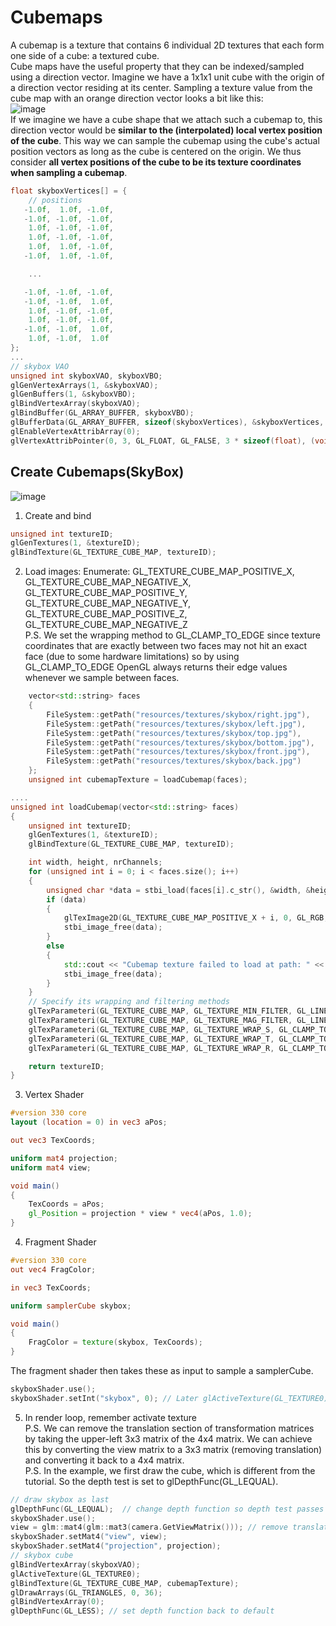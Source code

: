 # Cubemaps
A cubemap is a texture that contains 6 individual 2D textures that each form one side of a cube: a textured cube.   
Cube maps have the useful property that they can be indexed/sampled using a direction vector. 
Imagine we have a 1x1x1 unit cube with the origin of a direction vector residing at its center. 
Sampling a texture value from the cube map with an orange direction vector looks a bit like this:  
![image](https://user-images.githubusercontent.com/98029669/213920222-51ec1515-fb57-4dc5-b649-eb1dc21f2bc0.png)  
If we imagine we have a cube shape that we attach such a cubemap to, this direction vector would be __similar to the (interpolated) local vertex position of the cube__. 
This way we can sample the cubemap using the cube's actual position vectors as long as the cube is centered on the origin. 
We thus consider __all vertex positions of the cube to be its texture coordinates when sampling a cubemap__. 
```C++
float skyboxVertices[] = {
    // positions          
   -1.0f,  1.0f, -1.0f,
   -1.0f, -1.0f, -1.0f,
    1.0f, -1.0f, -1.0f,
    1.0f, -1.0f, -1.0f,
    1.0f,  1.0f, -1.0f,
   -1.0f,  1.0f, -1.0f,

    ...

   -1.0f, -1.0f, -1.0f,
   -1.0f, -1.0f,  1.0f,
    1.0f, -1.0f, -1.0f,
    1.0f, -1.0f, -1.0f,
   -1.0f, -1.0f,  1.0f,
    1.0f, -1.0f,  1.0f
};
...
// skybox VAO
unsigned int skyboxVAO, skyboxVBO;
glGenVertexArrays(1, &skyboxVAO);
glGenBuffers(1, &skyboxVBO);
glBindVertexArray(skyboxVAO);
glBindBuffer(GL_ARRAY_BUFFER, skyboxVBO);
glBufferData(GL_ARRAY_BUFFER, sizeof(skyboxVertices), &skyboxVertices, GL_STATIC_DRAW);
glEnableVertexAttribArray(0);
glVertexAttribPointer(0, 3, GL_FLOAT, GL_FALSE, 3 * sizeof(float), (void*)0);
```
## Create Cubemaps(SkyBox)
![image](https://user-images.githubusercontent.com/98029669/213925862-9b8fafc3-3051-407b-81f7-7173ba382fde.png)  
1. Create and bind
```C++
unsigned int textureID;
glGenTextures(1, &textureID);
glBindTexture(GL_TEXTURE_CUBE_MAP, textureID);
```
2. Load images: Enumerate: GL_TEXTURE_CUBE_MAP_POSITIVE_X, GL_TEXTURE_CUBE_MAP_NEGATIVE_X, 
GL_TEXTURE_CUBE_MAP_POSITIVE_Y, GL_TEXTURE_CUBE_MAP_NEGATIVE_Y, GL_TEXTURE_CUBE_MAP_POSITIVE_Z, GL_TEXTURE_CUBE_MAP_NEGATIVE_Z   
P.S. We set the wrapping method to GL_CLAMP_TO_EDGE since texture coordinates that are exactly between two faces may not hit an exact face (due to some hardware limitations) so by using GL_CLAMP_TO_EDGE OpenGL always returns their edge values whenever we sample between faces.  
```C++ 
    vector<std::string> faces
    {
        FileSystem::getPath("resources/textures/skybox/right.jpg"),
        FileSystem::getPath("resources/textures/skybox/left.jpg"),
        FileSystem::getPath("resources/textures/skybox/top.jpg"),
        FileSystem::getPath("resources/textures/skybox/bottom.jpg"),
        FileSystem::getPath("resources/textures/skybox/front.jpg"),
        FileSystem::getPath("resources/textures/skybox/back.jpg")
    };
    unsigned int cubemapTexture = loadCubemap(faces);

....
unsigned int loadCubemap(vector<std::string> faces)
{
    unsigned int textureID;
    glGenTextures(1, &textureID);
    glBindTexture(GL_TEXTURE_CUBE_MAP, textureID);

    int width, height, nrChannels;
    for (unsigned int i = 0; i < faces.size(); i++)
    {
        unsigned char *data = stbi_load(faces[i].c_str(), &width, &height, &nrChannels, 0);
        if (data)
        {
            glTexImage2D(GL_TEXTURE_CUBE_MAP_POSITIVE_X + i, 0, GL_RGB, width, height, 0, GL_RGB, GL_UNSIGNED_BYTE, data);
            stbi_image_free(data);
        }
        else
        {
            std::cout << "Cubemap texture failed to load at path: " << faces[i] << std::endl;
            stbi_image_free(data);
        }
    }
    // Specify its wrapping and filtering methods
    glTexParameteri(GL_TEXTURE_CUBE_MAP, GL_TEXTURE_MIN_FILTER, GL_LINEAR);
    glTexParameteri(GL_TEXTURE_CUBE_MAP, GL_TEXTURE_MAG_FILTER, GL_LINEAR);
    glTexParameteri(GL_TEXTURE_CUBE_MAP, GL_TEXTURE_WRAP_S, GL_CLAMP_TO_EDGE);
    glTexParameteri(GL_TEXTURE_CUBE_MAP, GL_TEXTURE_WRAP_T, GL_CLAMP_TO_EDGE);
    glTexParameteri(GL_TEXTURE_CUBE_MAP, GL_TEXTURE_WRAP_R, GL_CLAMP_TO_EDGE);

    return textureID;
}
```
3. Vertex Shader
```GLSL
#version 330 core
layout (location = 0) in vec3 aPos;

out vec3 TexCoords;

uniform mat4 projection;
uniform mat4 view;

void main()
{
    TexCoords = aPos;
    gl_Position = projection * view * vec4(aPos, 1.0);
}  
```
4. Fragment Shader
```GLSL
#version 330 core
out vec4 FragColor;

in vec3 TexCoords;

uniform samplerCube skybox;

void main()
{    
    FragColor = texture(skybox, TexCoords);
}
```
The fragment shader then takes these as input to sample a samplerCube.
```C++
skyboxShader.use();
skyboxShader.setInt("skybox", 0); // Later glActiveTexture(GL_TEXTURE0);
```
5. In render loop, remember activate texture  
P.S. We can remove the translation section of transformation matrices by taking the upper-left 3x3 matrix of the 4x4 matrix. We can achieve this by converting the view matrix to a 3x3 matrix (removing translation) and converting it back to a 4x4 matrix.  
P.S. In the example, we first draw the cube, which is different from the tutorial. So the depth test is set to glDepthFunc(GL_LEQUAL).
```C++
// draw skybox as last
glDepthFunc(GL_LEQUAL);  // change depth function so depth test passes when values are equal to depth buffer's content
skyboxShader.use();
view = glm::mat4(glm::mat3(camera.GetViewMatrix())); // remove translation from the view matrix
skyboxShader.setMat4("view", view);
skyboxShader.setMat4("projection", projection);
// skybox cube
glBindVertexArray(skyboxVAO);
glActiveTexture(GL_TEXTURE0);
glBindTexture(GL_TEXTURE_CUBE_MAP, cubemapTexture);
glDrawArrays(GL_TRIANGLES, 0, 36);
glBindVertexArray(0);
glDepthFunc(GL_LESS); // set depth function back to default
 ```
